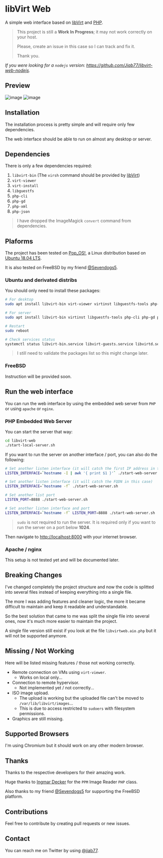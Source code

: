 # libVirt Web

A simple web interface based on [libVirt](https://libvirt.org/) and [PHP](https://www.php.net/).

> This project is still a **Work In Progress**; it may not work correctly on your host.
>
> Please, create an issue in this case so I can track and fix it.
>
> Thank you.

_If you were looking for a `nodejs` version: <https://github.com/Jiab77/libvirt-web-nodejs>._

## Preview

![image](https://user-images.githubusercontent.com/9881407/66279294-ed9eb480-e8b0-11e9-8382-c6fa65313ee0.png)
![image](https://user-images.githubusercontent.com/9881407/66279362-4b330100-e8b1-11e9-9b65-b78164269978.png)

## Installation

The installation process is pretty simple and will require only few dependencies.

The web interface should be able to run on almost any desktop or server.

## Dependencies

There is only a few dependencies required:

1. `libvirt-bin` (The `virsh` command should be provided by [libVirt](https://libvirt.org/))
2. `virt-viewer`
3. `virt-install`
4. `libguestfs`
5. `php-cli`
6. `php-gd`
7. `php-xml`
8. `php-json`

> I have dropped the ImageMagick `convert` command from dependencies.

## Plaforms

The project has been tested on [Pop_OS!](https://system76.com/pop), a Linux distribution based on [Ubuntu 18.04 LTS](https://wiki.ubuntu.com/BionicBeaver/ReleaseNotes).

It is also tested on FreeBSD by my friend [@Sevendogs5](https://twitter.com/Sevendogs5).

### Ubuntu and derivated distribs

You should only need to install these packages:

```bash
# For desktop
sudo apt install libvirt-bin virt-viewer virtinst libguestfs-tools php-cli php-gd php-xml php-json

# For server
sudo apt install libvirt-bin virtinst libguestfs-tools php-cli php-gd php-xml php-json

# Restart
sudo reboot

# Check services status
systemctl status libvirt-bin.service libvirt-guests.service libvirtd.service -l
```

> I still need to validate the packages list so this might change later.

### FreeBSD

Instruction will be provided soon.

## Run the web interface

You can run the web interface by using the embedded web server from `PHP` or using `apache` or `nginx`.

### PHP Embedded Web Server

You can start the server that way:

```bash
cd libvirt-web
./start-local-server.sh
```

If you want to run the server on another interface / port, you can also do the following:

```bash
# Set another listen interface (it will catch the first IP address in this case)
LISTEN_INTERFACE=`hostname -I | awk '{ print $1 }'` ./start-web-server.sh

# Set another listen interface (it will catch the FQDN in this case)
LISTEN_INTERFACE=`hostname -f` ./start-web-server.sh

# Set another list port
LISTEN_PORT=8888 ./start-web-server.sh

# Set another listen interface and port
LISTEN_INTERFACE=`hostname -f` LISTEN_PORT=8888 ./start-web-server.sh
```

> `sudo` is not required to run the server. It is required only if you want to run the server on a port below **1024**.

Then navigate to [http://localhost:8000](http://localhost:8000) with your internet browser.

### Apache / nginx

This setup is not tested yet and will be documented later.

## Breaking Changes

I've changed completely the project structure and now the code is splitted into several files instead of keeping everything into a single file.

The more I was adding features and cleaner logic, the more it became difficult to maintain and keep it readable and understandable.

So the best solution that came to me was split the single file into several ones, now it's much more easier to maintain the project.

A single file version still exist if you look at the file `libvirtweb.aio.php` but it will not be supported anymore.

## Missing / Not Working

Here will be listed missing features / those not working correctly.

* Remote connection on VMs using `virt-viewer`.
  * Works on local only...
* Connection to remote hypervisor.
  * Not implemented yet / not correctly...
* ISO image upload.
  * The upload is working but the uploaded file can't be moved to `/var/lib/libvirt/images`...
  * This is due to access restricted to `sudoers` with filesystem permissions.
* Graphics are still missing.

## Supported Browsers

I'm using Chromium but it should work on any other modern browser.

## Thanks

Thanks to the respective developers for their amazing work.

Huge thanks to [Ingmar Decker](http://www.webdecker.de) for the `PPM` Image Reader `PHP` class.

Also thanks to my friend [@Sevendogs5](https://twitter.com/Sevendogs5) for supporting the FreeBSD platform.

## Contributions

Feel free to contribute by creating pull requests or new issues.

## Contact

You can reach me on Twitter by using [@jiab77](https://twitter.com/jiab77).
